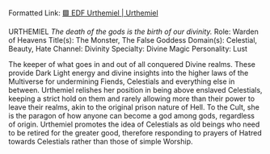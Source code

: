Formatted Link: [🟩 EDF Urthemiel | Urthemiel](../../-edf-urthemiel--urthemiel.md)

URTHEMIEL _The death of the gods is the birth of our divinity._ Role: Warden of Heavens Title(s): The Monster, The False Goddess Domain(s): Celestial, Beauty, Hate Channel: Divinity Specialty: Divine Magic Personality: Lust

The keeper of what goes in and out of all conquered Divine realms. These provide Dark Light energy and divine insights into the higher laws of the Multiverse for undermining Fiends, Celestials and everything else in between. Urthemiel relishes her position in being above enslaved Celestials, keeping a strict hold on them and rarely allowing more than their power to leave their realms, akin to the original prison nature of Hell. To the Cult, she is the paragon of how anyone can become a god among gods, regardless of origin. Urthemiel promotes the idea of Celestials as old beings who need to be retired for the greater good, therefore responding to prayers of Hatred towards Celestials rather than those of simple Worship.